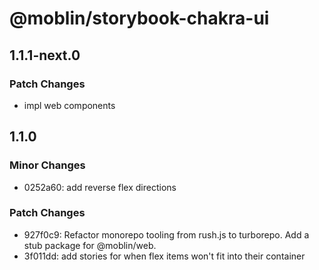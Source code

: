 # @moblin/storybook-chakra-ui

## 1.1.1-next.0

### Patch Changes

- impl web components

## 1.1.0

### Minor Changes

- 0252a60: add reverse flex directions

### Patch Changes

- 927f0c9: Refactor monorepo tooling from rush.js to turborepo. Add a stub package for @moblin/web.
- 3f011dd: add stories for when flex items won't fit into their container
